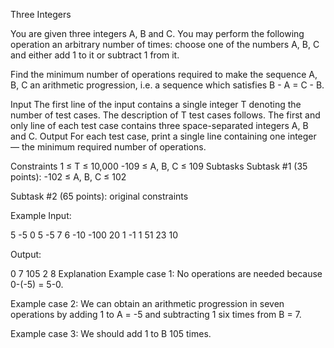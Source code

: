 Three Integers

You are given three integers A, B and C. You may perform the following operation an arbitrary number of times: choose one of the numbers A, B, C and either add 1 to it or subtract 1 from it.

Find the minimum number of operations required to make the sequence A, B, C an arithmetic progression, i.e. a sequence which satisfies B - A = C - B.

Input
The first line of the input contains a single integer T denoting the number of test cases. The description of T test cases follows.
The first and only line of each test case contains three space-separated integers A, B and C.
Output
For each test case, print a single line containing one integer — the minimum required number of operations.

Constraints
1 ≤ T ≤ 10,000
-109 ≤ A, B, C ≤ 109
Subtasks
Subtask #1 (35 points): -102 ≤ A, B, C ≤ 102

Subtask #2 (65 points): original constraints

Example
Input:

5
-5 0 5
-5 7 6
-10 -100 20
1 -1 1
51 23 10

Output:

0
7
105
2
8
Explanation
Example case 1: No operations are needed because 0-(-5) = 5-0.

Example case 2: We can obtain an arithmetic progression in seven operations by adding 1 to A = -5 and subtracting 1 six times from B = 7.

Example case 3: We should add 1 to B 105 times.

